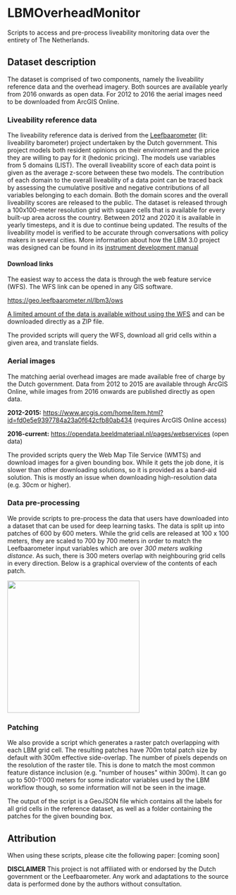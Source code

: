 # LBMOverheadMonitor
Scripts to access and pre-process liveability monitoring data over the entirety of The Netherlands.

## Dataset description
The dataset is comprised of two components, namely the liveability reference data and the overhead imagery. Both sources are available yearly from 2016 onwards as open data. For 2012 to 2016 the aerial images need to be downloaded from ArcGIS Online.

### Liveability reference data
The liveability reference data is derived from the [Leefbaarometer](https://www.leefbaarometer.nl/) (lit: liveability barometer) project undertaken by the Dutch government. This project models both resident opinions on their environment and the price they are willing to pay for it (hedonic pricing). The models use variables from 5 domains (LIST). The overall liveability score of each data point is given as the average z-score between these two models. The contribution of each domain to the overall liveability of a data point can be traced back by assessing the cumulative positive and negative contributions of all variables belonging to each domain. Both the domain scores and the overall liveability scores are released to the public. The dataset is released through a 100x100-meter resolution grid with square cells that is available for every built-up area across the country. Between 2012 and 2020 it is available in yearly timesteps, and it is due to continue being updated. The results of the liveability model is verified to be accurate through conversations with policy makers in several cities. More information about how the LBM 3.0 project was designed can be found in its [instrument development manual](https://www.leefbaarometer.nl/resources/LBM3Instrumentontwikkeling.pdf)

#### Download links
The easiest way to access the data is through the web feature service (WFS). The WFS link can be opened in any GIS software.

https://geo.leefbaarometer.nl/lbm3/ows


[A limited amount of the data is available without using the WFS](https://www.leefbaarometer.nl/page/Open%20data) and can be downloaded directly as a ZIP file.

The provided scripts will query the WFS, download all grid cells within a given area, and translate fields.

### Aerial images
The matching aerial overhead images are made available free of charge by the Dutch government. Data from 2012 to 2015 are available through ArcGIS Online, while images from 2016 onwards are published directly as open data.

**2012-2015:** https://www.arcgis.com/home/item.html?id=fd0e5e9397784a23a0f642cfb80ab434 (requires ArcGIS Online access)

**2016-current:** https://opendata.beeldmateriaal.nl/pages/webservices (open data)

The provided scripts query the Web Map Tile Service (WMTS) and download images for a given bounding box. While it gets the job done, it is slower than other downloading solutions, so it is provided as a band-aid solution. This is mostly an issue when downloading high-resolution data (e.g. 30cm or higher).

### Data pre-processing
We provide scripts to pre-process the data that users have downloaded into a dataset that can be used for deep learning tasks. The data is split up into patches of 600 by 600 meters. While the grid cells are released at 100 x 100 meters, they are scaled to 700 by 700 meters in order to match the Leefbaarometer input variables which are over _300 meters walking distance_. As such, there is 300 meters overlap with neighbouring grid cells in every direction. Below is a graphical overview of the contents of each patch.

<img src="https://github.com/Bixbeat/LBMOverheadMonitor/blob/main/lbm_3_gt.png" height="300"> 

### Patching
We also provide a script which generates a raster patch overlapping with each LBM grid cell. The resulting patches have 700m total patch size by default with 300m effective side-overlap. The number of pixels depends on the resolution of the raster tile. This is done to match the most common feature distance inclusion (e.g. "number of houses" within 300m). It can go up to 500-1'000 meters for some indicator variables used by the LBM workflow though, so some information will not be seen in the image.

The output of the script is a GeoJSON file which contains all the labels for all grid cells in the reference dataset, as well as a folder containing the patches for the given bounding box.

## Attribution
When using these scripts, please cite the following paper:
[coming soon]

**DISCLAIMER**
This project is not affiliated with or endorsed by the Dutch government or the Leefbaarometer. Any work and adaptations to the source data is performed done by the authors without consultation.
